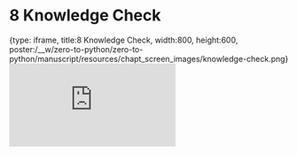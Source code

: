 # 8 Knowledge Check
 
{type: iframe, title:8 Knowledge Check, width:800, height:600, poster:/__w/zero-to-python/zero-to-python/manuscript/resources/chapt_screen_images/knowledge-check.png}
![](https://genomicscafe.github.io/zero-to-python/knowledge-check.html)
 

 
